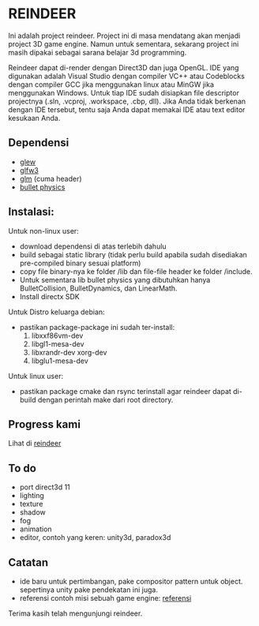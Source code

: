 REINDEER
======

Ini adalah project reindeer. Project ini di masa mendatang akan menjadi project 3D game engine. Namun untuk sementara, sekarang project ini masih dipakai sebagai sarana belajar 3d programming.

Reindeer dapat di-render dengan Direct3D dan juga OpenGL. IDE yang digunakan adalah Visual Studio dengan compiler VC++ atau Codeblocks dengan compiler GCC jika menggunakan linux atau MinGW jika menggunakan Windows. Untuk tiap IDE sudah disiapkan file descriptor projectnya (.sln, .vcproj, .workspace, .cbp, dll). Jika Anda tidak berkenan dengan IDE tersebut, tentu saja Anda dapat memakai IDE atau text editor kesukaan Anda.

Dependensi
--------

- [glew](http://glew.sourceforge.net/)
- [glfw3](http://www.glfw.org/)
- [glm](http://glm.g-truc.net/0.9.5/index.html) (cuma header)
- [bullet physics](http://bulletphysics.org/)

Instalasi:
-------

Untuk non-linux user:
- download dependensi di atas terlebih dahulu 
- build sebagai static library (tidak perlu build apabila sudah disediakan pre-compiled binary sesuai platform)
- copy file binary-nya ke folder /lib dan file-file header ke folder /include.
- Untuk sementara lib bullet physics yang dibutuhkan hanya BulletCollision, BulletDynamics, dan LinearMath.
- Install directx SDK

Untuk Distro keluarga debian:
- pastikan package-package ini sudah ter-install:
    1. libxxf86vm-dev 
    2. libgl1-mesa-dev 
    3. libxrandr-dev xorg-dev 
    4. libglu1-mesa-dev

Untuk linux user:
- pastikan package cmake dan rsync terinstall agar reindeer dapat di-build dengan perintah make dari root directory.

Progress kami
--------
Lihat di [reindeer](https://www.youtube.com/watch?v=ELnp_dx780g)


To do
------
- port direct3d 11
- lighting
- texture
- shadow
- fog
- animation
- editor, contoh yang keren: unity3d, paradox3d

Catatan
------
- ide baru untuk pertimbangan, pake compositor pattern untuk object. sepertinya unity pake pendekatan ini juga.
- referensi contoh misi sebuah game engine: [referensi](https://github.com/turbulenz/turbulenz_engine#what-are-the-design-goals-of-the-turbulenz-engine)


Terima kasih telah mengunjungi reindeer.
